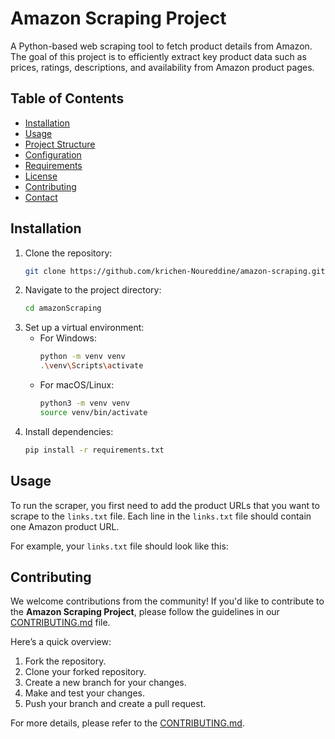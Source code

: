 # Amazon Scraping Project

A Python-based web scraping tool to fetch product details from Amazon. The goal of this project is to efficiently extract key product data such as prices, ratings, descriptions, and availability from Amazon product pages.

## Table of Contents
- [Installation](#installation)
- [Usage](#usage)
- [Project Structure](#project-structure)
- [Configuration](#configuration)
- [Requirements](#requirements)
- [License](#license)
- [Contributing](#contributing)
- [Contact](#contact)

## Installation
1. Clone the repository:
    ```bash
    git clone https://github.com/krichen-Noureddine/amazon-scraping.git
    ```
2. Navigate to the project directory:
    ```bash
    cd amazonScraping
    ```
3. Set up a virtual environment:
    - For Windows:
      ```bash
      python -m venv venv
      .\venv\Scripts\activate
      ```
    - For macOS/Linux:
      ```bash
      python3 -m venv venv
      source venv/bin/activate
      ```
4. Install dependencies:
    ```bash
    pip install -r requirements.txt
    ```

## Usage
To run the scraper, you first need to add the product URLs that you want to scrape to the `links.txt` file. Each line in the `links.txt` file should contain one Amazon product URL.

For example, your `links.txt` file should look like this:

## Contributing

We welcome contributions from the community! If you'd like to contribute to the **Amazon Scraping Project**, please follow the guidelines in our [CONTRIBUTING.md](CONTRIBUTING.md) file.

Here’s a quick overview:
1. Fork the repository.
2. Clone your forked repository.
3. Create a new branch for your changes.
4. Make and test your changes.
5. Push your branch and create a pull request.

For more details, please refer to the [CONTRIBUTING.md](CONTRIBUTING.md).
